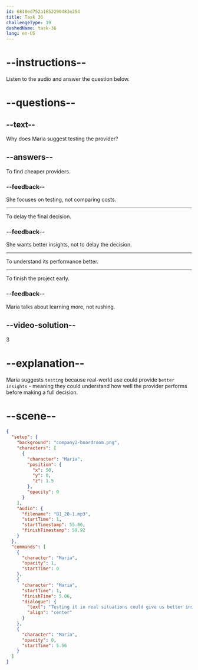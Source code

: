 ```yaml
---
id: 6810ed752a1652290483e254
title: Task 36
challengeType: 19
dashedName: task-36
lang: en-US
---
```


<!-- (Audio) Maria: Testing it in real situations could give us better insights into its performance. -->

# --instructions--

Listen to the audio and answer the question below.

# --questions--

## --text--

Why does Maria suggest testing the provider?

## --answers--

To find cheaper providers.

### --feedback--

She focuses on testing, not comparing costs.

---

To delay the final decision.

### --feedback--

She wants better insights, not to delay the decision.

---

To understand its performance better.

---

To finish the project early.

### --feedback--

Maria talks about learning more, not rushing.

## --video-solution--

3

# --explanation--

Maria suggests `testing` because real-world use could provide `better insights` - meaning they could understand how well the provider performs before making a full decision.

# --scene--

```json
{
  "setup": {
    "background": "company2-boardroom.png",
    "characters": [
      {
        "character": "Maria",
        "position": {
          "x": 50,
          "y": 0,
          "z": 1.5
        },
        "opacity": 0
      }
    ],
    "audio": {
      "filename": "B1_20-1.mp3",
      "startTime": 1,
      "startTimestamp": 55.86,
      "finishTimestamp": 59.92
    }
  },
  "commands": [
    {
      "character": "Maria",
      "opacity": 1,
      "startTime": 0
    },
    {
      "character": "Maria",
      "startTime": 1,
      "finishTime": 5.06,
      "dialogue": {
        "text": "Testing it in real situations could give us better insights into its performance.",
        "align": "center"
      }
    },
    {
      "character": "Maria",
      "opacity": 0,
      "startTime": 5.56
    }
  ]
}
```
